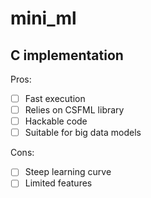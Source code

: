 # mini_ml

## C implementation

Pros:
- [ ] Fast execution
- [ ] Relies on CSFML library
- [ ] Hackable code
- [ ] Suitable for big data models

Cons:
- [ ] Steep learning curve
- [ ] Limited features